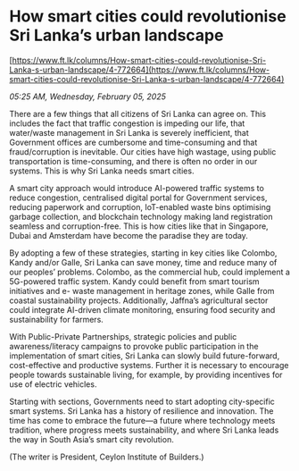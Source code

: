 # How smart cities could revolutionise Sri Lanka’s urban landscape

[https://www.ft.lk/columns/How-smart-cities-could-revolutionise-Sri-Lanka-s-urban-landscape/4-772664](https://www.ft.lk/columns/How-smart-cities-could-revolutionise-Sri-Lanka-s-urban-landscape/4-772664)

*05:25 AM, Wednesday, February 05, 2025*

There are a few things that all citizens of Sri Lanka can agree on. This includes the fact that traffic congestion is impeding our life, that water/waste management in Sri Lanka is severely inefficient, that Government offices are cumbersome and time-consuming and that fraud/corruption is inevitable. Our cities have high wastage, using public transportation is time-consuming, and there is often no order in our systems. This is why Sri Lanka needs smart cities.

A smart city approach would introduce AI-powered traffic systems to reduce congestion, centralised digital portal for Government services, reducing paperwork and corruption, IoT-enabled waste bins optimising garbage collection, and blockchain technology making land registration seamless and corruption-free. This is how cities like that in Singapore, Dubai and Amsterdam have become the paradise they are today.

By adopting a few of these strategies, starting in key cities like Colombo, Kandy and/or Galle, Sri Lanka can save money, time and reduce many of our peoples’ problems. Colombo, as the commercial hub, could implement a 5G-powered traffic system. Kandy could benefit from smart tourism initiatives and e- waste management in heritage zones, while Galle from coastal sustainability projects. Additionally, Jaffna’s agricultural sector could integrate AI-driven climate monitoring, ensuring food security and sustainability for farmers.

With Public-Private Partnerships, strategic policies and public awareness/literacy campaigns to provoke public participation in the implementation of smart cities, Sri Lanka can slowly build future-forward, cost-effective and productive systems. Further it is necessary to encourage people towards sustainable living, for example, by providing incentives for use of electric vehicles.

Starting with sections, Governments need to start adopting city-specific smart systems. Sri Lanka has a history of resilience and innovation. The time has come to embrace the future—a future where technology meets tradition, where progress meets sustainability, and where Sri Lanka leads the way in South Asia’s smart city revolution.

(The writer is President, Ceylon Institute of Builders.)


